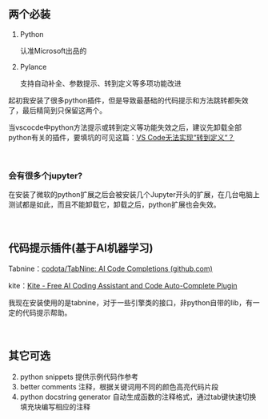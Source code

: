 ## 两个必装

1. Python 

   认准Microsoft出品的

2. Pylance

    支持自动补全、参数提示、转到定义等多项功能改进

起初我安装了很多python插件，但是导致最基础的代码提示和方法跳转都失效了，最后精简到只保留这两个。

当vscocde中python方法提示或转到定义等功能失效之后，建议先卸载全部python有关的插件，要填坑的可见这篇：[VS Code无法实现“转到定义“？](https://zhuanlan.zhihu.com/p/344118024)

<br/>

### 会有很多个jupyter?

在安装了微软的python扩展之后会被安装几个Jupyter开头的扩展，在几台电脑上测试都是如此，而且不能卸载它，卸载之后，python扩展也会失效。

<br/>

## 代码提示插件(基于AI机器学习)

Tabnine：[codota/TabNine: AI Code Completions (github.com)](https://github.com/codota/TabNine)

kite：[Kite - Free AI Coding Assistant and Code Auto-Complete Plugin](https://www.kite.com/)

我现在安装使用的是tabnine，对于一些引擎类的接口，非python自带的lib，有一定的代码提示帮助。

<br/>

## 其它可选

2. python snippets
    提供示例代码作参考
3. better comments
    注释，根据关键词用不同的颜色高亮代码片段
4. python docstring generator
    自动生成函数的注释格式，通过tab键快速切换填充块编写相应的注释

<br/>

